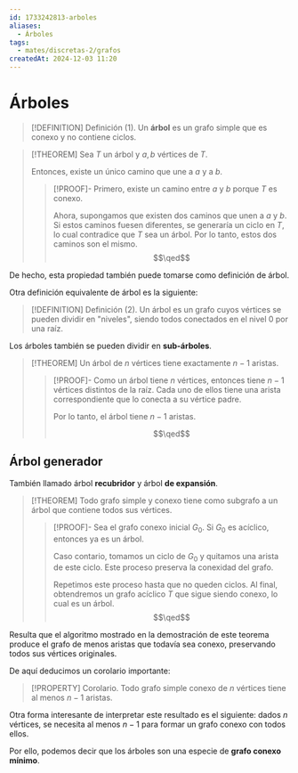 ```yaml
---
id: 1733242813-arboles
aliases:
  - Árboles
tags:
  - mates/discretas-2/grafos
createdAt: 2024-12-03 11:20
---
```


# Árboles

> [!DEFINITION] Definición (1).
> Un **árbol** es un grafo simple que es conexo y no contiene ciclos.

> [!THEOREM]
> Sea $T$ un árbol y $a,b$ vértices de $T$.
> 
> Entonces, existe un único camino que une a $a$ y a $b$.
> 
> > [!PROOF]-
> > Primero, existe un camino entre $a$ y $b$ porque $T$ es conexo.
> > 
> > Ahora, supongamos que existen dos caminos que unen a $a$ y $b$. Si estos caminos fuesen diferentes, se generaría un ciclo en $T$, lo cual contradice que $T$ sea un árbol. Por lo tanto, estos dos caminos son el mismo.
> > $$\qed$$

De hecho, esta propiedad también puede tomarse como definición de árbol.

Otra definición equivalente de árbol es la siguiente:

> [!DEFINITION] Definición (2).
> Un árbol es un grafo cuyos vértices se pueden dividir en "niveles", siendo todos conectados en el nivel $0$ por una raíz.

Los árboles también se pueden dividir en **sub-árboles**.

> [!THEOREM]
> Un árbol de $n$ vértices tiene exactamente $n - 1$ aristas.
> 
> > [!PROOF]-
> > Como un árbol tiene $n$ vértices, entonces tiene $n - 1$ vértices distintos de la raíz. Cada uno de ellos tiene una arista correspondiente que lo conecta a su vértice padre.
> > 
> > Por lo tanto, el árbol tiene $n - 1$ aristas.
> > 
> > $$\qed$$

## Árbol generador

También llamado árbol **recubridor** y árbol **de expansión**.

> [!THEOREM]
> Todo grafo simple y conexo tiene como subgrafo a un árbol que contiene todos sus vértices.
> 
> > [!PROOF]-
> > Sea el grafo conexo inicial $G_0$. Si $G_0$ es acíclico, entonces ya es un árbol.
> > 
> > Caso contario, tomamos un ciclo de $G_0$ y quitamos una arista de este ciclo. Este proceso preserva la conexidad del grafo.
> > 
> > Repetimos este proceso hasta que no queden ciclos. Al final, obtendremos un grafo acíclico $T$ que sigue siendo conexo, lo cual es un árbol.
> > $$\qed$$

Resulta que el algoritmo mostrado en la demostración de este teorema produce el grafo de menos aristas que todavía sea conexo, preservando todos sus vértices originales.

De aquí deducimos un corolario importante:

> [!PROPERTY] Corolario.
> Todo grafo simple conexo de $n$ vértices tiene al menos $n - 1$ aristas.

Otra forma interesante de interpretar este resultado es el siguiente: dados $n$ vértices, se necesita al menos $n - 1$ para formar un grafo conexo con todos ellos.

Por ello, podemos decir que los árboles son una especie de **grafo conexo mínimo**.
